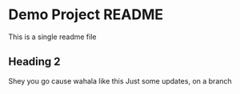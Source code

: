 # Demo Project README

This is a single readme file

## Heading 2

Shey you go cause wahala like this
Just some updates, on a branch
